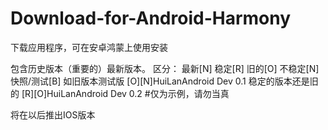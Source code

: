 # Download-for-Android-Harmony
下载应用程序，可在安卓鸿蒙上使用安装

包含历史版本（重要的）最新版本。
区分：
最新[N]
稳定[R]
旧的[O]
不稳定[N]
快照/测试[B]
如旧版本测试版
[O][N]HuiLanAndroid Dev 0.1
稳定的版本还是旧的
[R][O]HuiLanAndroid Dev 0.2
#仅为示例，请勿当真

将在以后推出IOS版本
